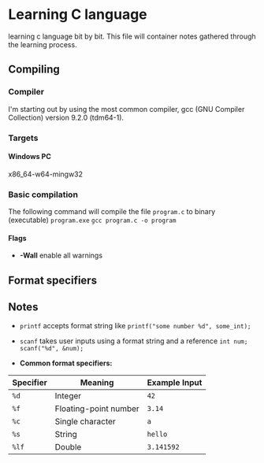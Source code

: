 # Learning C language
learning c language bit by bit. This file will container notes gathered through the learning process. 

## Compiling

### Compiler
I'm starting out by using the most common compiler, gcc (GNU Compiler Collection) version 9.2.0 (tdm64-1).

### Targets

#### Windows PC
x86_64-w64-mingw32

### Basic compilation

The following command will compile the file `program.c` to binary (executable) `program.exe`
`gcc program.c -o program`

#### Flags
- **-Wall** enable all warnings

## Format specifiers


## Notes

- `printf` accepts format string like `printf("some number %d", some_int);`
- `scanf` takes user inputs using a format string and a reference `int num; scanf("%d", &num);`

- **Common format specifiers:**

| Specifier | Meaning              | Example Input |
|-----------|----------------------|---------------|
| `%d`      | Integer              | `42`          |
| `%f`      | Floating-point number| `3.14`        |
| `%c`      | Single character     | `a`           |
| `%s`      | String               | `hello`       |
| `%lf`     | Double               | `3.141592`    |
